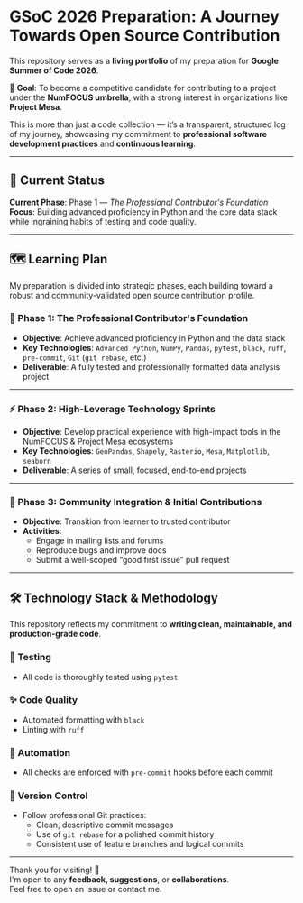 # GSoC 2026 Preparation: A Journey Towards Open Source Contribution

This repository serves as a **living portfolio** of my preparation for **Google Summer of Code 2026**.

🎯 **Goal**: To become a competitive candidate for contributing to a project under the **NumFOCUS umbrella**, with a strong interest in organizations like **Project Mesa**.

This is more than just a code collection — it’s a transparent, structured log of my journey, showcasing my commitment to **professional software development practices** and **continuous learning**.

---

## 🚦 Current Status

**Current Phase**: Phase 1 — *The Professional Contributor's Foundation*  
**Focus**: Building advanced proficiency in Python and the core data stack while ingraining habits of testing and code quality.

---

## 🗺️ Learning Plan

My preparation is divided into strategic phases, each building toward a robust and community-validated open source contribution profile.

### 📍 Phase 1: The Professional Contributor's Foundation
- **Objective**: Achieve advanced proficiency in Python and the data stack  
- **Key Technologies**: `Advanced Python`, `NumPy`, `Pandas`, `pytest`, `black`, `ruff`, `pre-commit`, `Git` (`git rebase`, etc.)  
- **Deliverable**: A fully tested and professionally formatted data analysis project

---

### ⚡ Phase 2: High-Leverage Technology Sprints
- **Objective**: Develop practical experience with high-impact tools in the NumFOCUS & Project Mesa ecosystems  
- **Key Technologies**: `GeoPandas`, `Shapely`, `Rasterio`, `Mesa`, `Matplotlib`, `seaborn`  
- **Deliverable**: A series of small, focused, end-to-end projects

---

### 🤝 Phase 3: Community Integration & Initial Contributions
- **Objective**: Transition from learner to trusted contributor  
- **Activities**:
  - Engage in mailing lists and forums  
  - Reproduce bugs and improve docs  
  - Submit a well-scoped “good first issue” pull request

---

## 🛠️ Technology Stack & Methodology

This repository reflects my commitment to **writing clean, maintainable, and production-grade code**.

### 🧪 Testing
- All code is thoroughly tested using `pytest`

### ✨ Code Quality
- Automated formatting with `black`  
- Linting with `ruff`

### 🤖 Automation
- All checks are enforced with `pre-commit` hooks before each commit

### 📜 Version Control
- Follow professional Git practices:
  - Clean, descriptive commit messages  
  - Use of `git rebase` for a polished commit history  
  - Consistent use of feature branches and logical commits

---

Thank you for visiting! 🙏  
I'm open to any **feedback, suggestions**, or **collaborations**.  
Feel free to open an issue or contact me.
